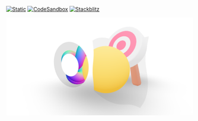 [![Static](https://img.shields.io/badge/demo-%23646CFF.svg?logo=html5&logoColor=white)](https://pmndrs.github.io/examples/stencil-mask)
[![CodeSandbox](https://img.shields.io/badge/codesandbox-040404?logo=codesandbox&logoColor=DBDBDB)](https://codesandbox.io/s/github/pmndrs/examples/tree/main/apps/stencil-mask)
[![Stackblitz](https://img.shields.io/badge/stackblitz-fff?logo=Stackblitz&logoColor=1389FD)](https://stackblitz.com/github/pmndrs/examples/tree/main/apps/stencil-mask)

![](thumbnail.png)

